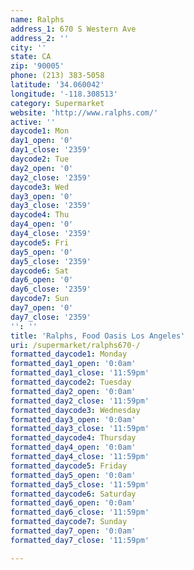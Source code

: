 ```yaml
---
name: Ralphs
address_1: 670 S Western Ave
address_2: ''
city: ''
state: CA
zip: '90005'
phone: (213) 383-5058
latitude: '34.060042'
longitude: '-118.308513'
category: Supermarket
website: 'http://www.ralphs.com/'
active: ''
daycode1: Mon
day1_open: '0'
day1_close: '2359'
daycode2: Tue
day2_open: '0'
day2_close: '2359'
daycode3: Wed
day3_open: '0'
day3_close: '2359'
daycode4: Thu
day4_open: '0'
day4_close: '2359'
daycode5: Fri
day5_open: '0'
day5_close: '2359'
daycode6: Sat
day6_open: '0'
day6_close: '2359'
daycode7: Sun
day7_open: '0'
day7_close: '2359'
'': ''
title: 'Ralphs, Food Oasis Los Angeles'
uri: /supermarket/ralphs670-/
formatted_daycode1: Monday
formatted_day1_open: '0:0am'
formatted_day1_close: '11:59pm'
formatted_daycode2: Tuesday
formatted_day2_open: '0:0am'
formatted_day2_close: '11:59pm'
formatted_daycode3: Wednesday
formatted_day3_open: '0:0am'
formatted_day3_close: '11:59pm'
formatted_daycode4: Thursday
formatted_day4_open: '0:0am'
formatted_day4_close: '11:59pm'
formatted_daycode5: Friday
formatted_day5_open: '0:0am'
formatted_day5_close: '11:59pm'
formatted_daycode6: Saturday
formatted_day6_open: '0:0am'
formatted_day6_close: '11:59pm'
formatted_daycode7: Sunday
formatted_day7_open: '0:0am'
formatted_day7_close: '11:59pm'

---
```

